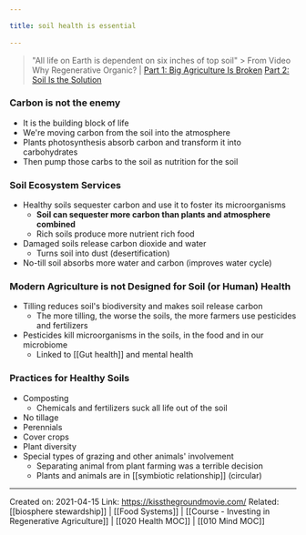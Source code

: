```yaml
---
title: soil health is essential 
---
```

> "All life on Earth is dependent on six inches of top soil"
	> From Video Why Regenerative Organic? | [Part 1: Big Agriculture Is Broken](https://www.youtube.com/watch?v=UUvabZSGbEk) [Part 2: Soil Is the Solution](https://www.youtube.com/watch?v=U0VyuddRq88)

### Carbon is not the enemy
-   It is the building block of life 
-  We're moving carbon from the soil into the atmosphere
-  Plants photosynthesis absorb carbon and transform it into carbohydrates
-  Then pump those carbs to the soil as nutrition for the soil


### Soil Ecosystem Services
- Healthy soils sequester carbon and use it to foster its microorganisms
	- **Soil can sequester more carbon than plants and atmosphere combined**
	- Rich soils produce more nutrient rich food
- Damaged soils release carbon dioxide and water
	- Turns soil into dust (desertification)
- No-till soil absorbs more water and carbon (improves water cycle)

### Modern Agriculture is not Designed for Soil (or Human) Health
- Tilling reduces soil's biodiversity and makes soil release carbon
	- The more tilling, the worse the soils, the more farmers use pesticides and fertilizers
- Pesticides kill microorganisms in the soils, in the food and in our microbiome
	- Linked to [[Gut health]] and mental health

### Practices for Healthy Soils
- Composting
	- Chemicals and fertilizers suck all life out of the soil
- No tillage
- Perennials
- Cover crops
- Plant diversity
- Special types of grazing and other animals' involvement
	- Separating animal from plant farming was a terrible decision
	- Plants and animals are in [[symbiotic relationship]] (circular)

-------------------
Created on: 2021-04-15
Link: https://kissthegroundmovie.com/
Related: [[biosphere stewardship]] | [[Food Systems]] | [[Course - Investing in Regenerative Agriculture]] | [[020 Health MOC]] | [[010 Mind MOC]]

